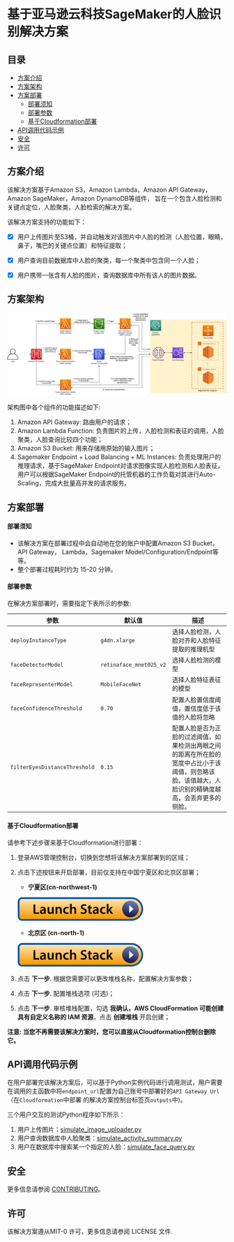 # 基于亚马逊云科技SageMaker的人脸识别解决方案

## 目录
* [方案介绍](#方案介绍)
* [方案架构](#方案架构)
* [方案部署](#方案部署)
  * [部署须知](#部署须知)
  * [部署参数](#部署参数)
  * [基于Cloudformation部署](#基于Cloudformation部署)
* [API调用代码示例](#API调用代码示例)
* [安全](#安全)
* [许可](#许可)


## 方案介绍
该解决方案基于Amazon S3，Amazon Lambda，Amazon API Gateway，Amazon SageMaker，Amazon DynamoDB等组件，
旨在一个包含人脸检测和关键点定位，人脸聚类，人脸检索的解决方案。

该解决方案支持的功能如下：
- [x] 用户上传图片至S3桶，并自动触发对该图片中人脸的检测（人脸位置，眼睛，鼻子，嘴巴的关键点位置）和特征提取；
- [x] 用户查询目前数据库中人脸的聚类，每一个聚类中包含同一个人脸；
- [x] 用户携带一张含有人脸的图片，查询数据库中所有该人的图片数据。


## 方案架构
![Face_Recoginition_Architect](./Face_Recoginition_Architect.png)

架构图中各个组件的功能描述如下:
1. Amazon API Gateway: 路由用户的请求；
1. Amazon Lambda Function: 负责图片的上传，人脸检测和表征的调用，人脸聚类，人脸查询比较四个功能；
1. Amazon S3 Bucket: 用来存储用原始的输入图片；
1. Sagemaker Endpoint + Load Balancing + ML Instances: 负责处理用户的推理请求，基于SageMaker Endpoint对请求图像实现人脸检测和人脸表征，用户可以根据SageMaker Endpoint的托管机器的工作负载对其进行Auto-Scaling，完成大批量高并发的请求服务。


## 方案部署

#### 部署须知

- 该解决方案在部署过程中会自动地在您的账户中配置Amazon S3 Bucket，API Gateway， Lambda，Sagemaker Model/Configuration/Endpoint等等。
- 整个部署过程耗时约为 15-20 分钟。

#### 部署参数

在解决方案部署时，需要指定下表所示的参数:

| 参数                     | 默认值                                               | 描述                                                        |
|-------------------------|-----------------------------------------------------|------------------------------------------------------------|
| `deployInstanceType`    | `g4dn.xlarge`  | 选择人脸检测，人脸对齐和人脸特征提取的推理机型  |
| `faceDetectorModel`     | `retinaface_mnet025_v2`                 | 选择人脸检测的模型 |
| `faceRepresenterModel`  | `MobileFaceNet`                 | 选择人脸特征表征的模型 |
| `faceConfidenceThreshold`  | `0.70`                 | 配置人脸置信度阈值，置信度低于该值的人脸将忽略 |
| `filterEyesDistanceThreshold`  | `0.15`                 | 配置人脸是否为正脸的过滤阈值，如果检测出两眼之间的距离在所在脸的宽度中占比小于该阈值，则忽略该脸。该值越大，人脸识别的精确度越高，会丢弃更多的侧脸。 |

#### 基于Cloudformation部署

请参考下述步骤来基于Cloudformation进行部署：

1. 登录AWS管理控制台，切换到您想将该解决方案部署到的区域；

1. 点击下述按钮来开启部署，目前仅支持在中国宁夏区和北京区部署；

    - **宁夏区(cn-northwest-1)**

    [![Launch Stack](launch-stack.svg)](https://console.amazonaws.cn/cloudformation/home?region=cn-northwest-1#/stacks/create/template?stackName=IPCFaceRecognitionServiceStack&templateURL=https://sh-solutions-cn.s3.cn-northwest-1.amazonaws.com.cn/ip-camera-ai-saas-face-rec/v1.0.0/IpcAiSaasStack.template)

    - **北京区 (cn-north-1)**

    [![Launch Stack](launch-stack.svg)](https://console.amazonaws.cn/cloudformation/home?region=cn-north-1#/stacks/create/template?stackName=IPCFaceRecognitionServiceStack&templateURL=https://sh-solutions-cn.s3.cn-northwest-1.amazonaws.com.cn/ip-camera-ai-saas-face-rec/v1.0.0/IpcAiSaasStack.template)

1. 点击 **下一步**. 根据您需要可以更改堆栈名称，配置解决方案参数；

1. 点击 **下一步**. 配置堆栈选项 (可选)；

1. 点击 **下一步**. 审核堆栈配置，勾选 **我确认，AWS CloudFormation 可能创建具有自定义名称的 IAM 资源**，点击 **创建堆栈** 开启创建；

**注意: 当您不再需要该解决方案时，您可以直接从Cloudformation控制台删除它。**


## API调用代码示例
在用户部署完该解决方案后，可以基于Python实例代码进行调用测试，用户需要在调用的主函数中将`endpoint_url`配置为自己账号中部署好的`API Gateway Url`（在`Cloudformation`中部署
的解决方案控制台标签页`outputs`中)。

三个用户交互的测试Python程序如下所示：
1. 用户上传图片：[simulate_image_uploader.py](./source/simulate/simulate_image_uploader.py)
2. 用户查询数据库中人脸聚类：[simulate_activity_summary.py](./source/simulate/simulate_activity_summary.py)
3. 用户在数据库中搜索某一个指定的人脸：[simulate_face_query.py](./source/simulate/simulate_face_query.py)


## 安全
更多信息请参阅 [CONTRIBUTING](CONTRIBUTING.md#security-issue-notifications)。

## 许可
该解决方案遵从MIT-0 许可，更多信息请参阅 LICENSE 文件.

